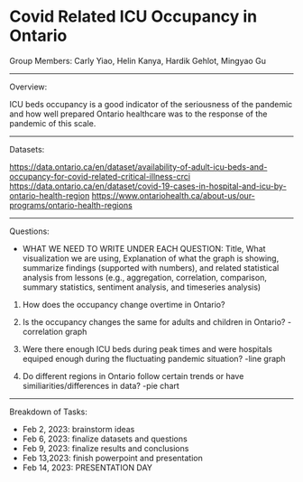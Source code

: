 # Covid Related ICU Occupancy in Ontario

Group Members: Carly Yiao, Helin Kanya, Hardik Gehlot, Mingyao Gu
_____________________________________________________________________

Overview:

ICU beds occupancy is a good indicator of the seriousness of the pandemic and how well prepared Ontario healthcare was to the response of the pandemic of this scale.
_____________________________________________________________________

Datasets:

https://data.ontario.ca/en/dataset/availability-of-adult-icu-beds-and-occupancy-for-covid-related-critical-illness-crci
https://data.ontario.ca/en/dataset/covid-19-cases-in-hospital-and-icu-by-ontario-health-region
https://www.ontariohealth.ca/about-us/our-programs/ontario-health-regions
_____________________________________________________________________

Questions:

- WHAT WE NEED TO WRITE UNDER EACH QUESTION: Title, What visualization we are using, Explanation of what the graph is showing, summarize findings (supported with numbers), and related statistical analysis from lessons (e.g., aggregation, correlation, comparison, summary statistics, sentiment analysis, and  timeseries analysis)

1. How does the occupancy change overtime in Ontario?

2. Is the occupancy changes the same for adults and children in Ontario?
-correlation graph

3. Were there enough ICU beds during peak times and were hospitals equiped enough during the fluctuating pandemic situation?
-line graph

4. Do different regions in Ontario follow certain trends or have similiarities/differences in data?
-pie chart 
______________________________________________________________________

Breakdown of Tasks:

- Feb 2, 2023: brainstorm ideas
- Feb 6, 2023: finalize datasets and questions
- Feb 9, 2023: finalize results and conclusions
- Feb 13,2023: finish powerpoint and presentation
- Feb 14, 2023: PRESENTATION DAY
